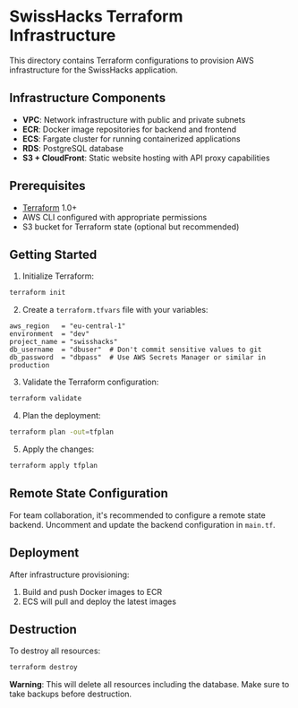 # SwissHacks Terraform Infrastructure

This directory contains Terraform configurations to provision AWS infrastructure for the SwissHacks application.

## Infrastructure Components

- **VPC**: Network infrastructure with public and private subnets
- **ECR**: Docker image repositories for backend and frontend
- **ECS**: Fargate cluster for running containerized applications
- **RDS**: PostgreSQL database
- **S3 + CloudFront**: Static website hosting with API proxy capabilities

## Prerequisites

- [Terraform](https://www.terraform.io/downloads.html) 1.0+
- AWS CLI configured with appropriate permissions
- S3 bucket for Terraform state (optional but recommended)

## Getting Started

1. Initialize Terraform:

```bash
terraform init
```

2. Create a `terraform.tfvars` file with your variables:

```hcl
aws_region   = "eu-central-1"
environment  = "dev"
project_name = "swisshacks"
db_username  = "dbuser"  # Don't commit sensitive values to git
db_password  = "dbpass"  # Use AWS Secrets Manager or similar in production
```

3. Validate the Terraform configuration:

```bash
terraform validate
```

4. Plan the deployment:

```bash
terraform plan -out=tfplan
```

5. Apply the changes:

```bash
terraform apply tfplan
```

## Remote State Configuration

For team collaboration, it's recommended to configure a remote state backend. Uncomment and update the backend configuration in `main.tf`.

## Deployment

After infrastructure provisioning:

1. Build and push Docker images to ECR
2. ECS will pull and deploy the latest images

## Destruction

To destroy all resources:

```bash
terraform destroy
```

**Warning**: This will delete all resources including the database. Make sure to take backups before destruction.